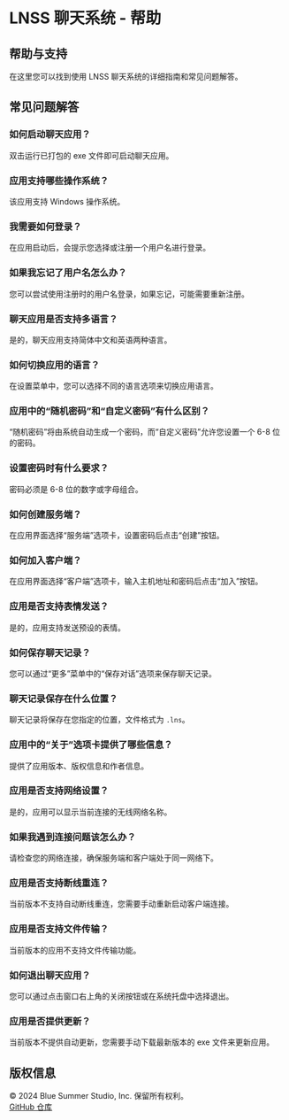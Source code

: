 <!--
 * @discription  : Copyright © 2021-2025 Blue Summer Studio. All rights reserved.
 * @Author       : Niu zhixin
 * @Date         : 2025-02-15 16:31:56
 * @LastEditTime : 2025-02-22 16:33:07
 * @LastEditors  : Niu zhixin
-->

# LNSS 聊天系统 - 帮助

## 帮助与支持
在这里您可以找到使用 LNSS 聊天系统的详细指南和常见问题解答。

## 常见问题解答

### 如何启动聊天应用？
双击运行已打包的 exe 文件即可启动聊天应用。

### 应用支持哪些操作系统？
该应用支持 Windows 操作系统。

### 我需要如何登录？
在应用启动后，会提示您选择或注册一个用户名进行登录。

### 如果我忘记了用户名怎么办？
您可以尝试使用注册时的用户名登录，如果忘记，可能需要重新注册。

### 聊天应用是否支持多语言？
是的，聊天应用支持简体中文和英语两种语言。

### 如何切换应用的语言？
在设置菜单中，您可以选择不同的语言选项来切换应用语言。

### 应用中的“随机密码”和“自定义密码”有什么区别？
“随机密码”将由系统自动生成一个密码，而“自定义密码”允许您设置一个 6-8 位的密码。

### 设置密码时有什么要求？
密码必须是 6-8 位的数字或字母组合。

### 如何创建服务端？
在应用界面选择“服务端”选项卡，设置密码后点击“创建”按钮。

### 如何加入客户端？
在应用界面选择“客户端”选项卡，输入主机地址和密码后点击“加入”按钮。

### 应用是否支持表情发送？
是的，应用支持发送预设的表情。

### 如何保存聊天记录？
您可以通过“更多”菜单中的“保存对话”选项来保存聊天记录。

### 聊天记录保存在什么位置？
聊天记录将保存在您指定的位置，文件格式为 `.lns`。

### 应用中的“关于”选项卡提供了哪些信息？
提供了应用版本、版权信息和作者信息。

### 应用是否支持网络设置？
是的，应用可以显示当前连接的无线网络名称。

### 如果我遇到连接问题该怎么办？
请检查您的网络连接，确保服务端和客户端处于同一网络下。

### 应用是否支持断线重连？
当前版本不支持自动断线重连，您需要手动重新启动客户端连接。

### 应用是否支持文件传输？
当前版本的应用不支持文件传输功能。

### 如何退出聊天应用？
您可以通过点击窗口右上角的关闭按钮或在系统托盘中选择退出。

### 应用是否提供更新？
当前版本不提供自动更新，您需要手动下载最新版本的 exe 文件来更新应用。


## 版权信息
© 2024 Blue Summer Studio, Inc. 保留所有权利。  
[GitHub 仓库](https://github.com/niuzhix/LNSS)
